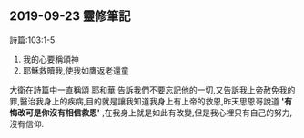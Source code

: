 ## 2019-09-23 靈修筆記

詩篇:103:1-5

1. 我的心要稱頌神
2. 耶穌救贖我,使我如鷹返老還童

  大衛在詩篇中一直稱頌 耶和華 告訴我們不要忘記他的一切,又告訴我上帝赦免我的罪,醫治我身上的疾病,目的就是讓我知道我身上有上帝的救恩,昨天思恩哥說道 **'有悔改可是你沒有相信救恩'** ,在我身上就是如此有改變,但是我心裡只有自己的努力,沒有信仰.